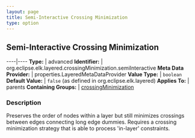 ```yaml
---
layout: page
title: Semi-Interactive Crossing Minimization
type: option
---
```

## Semi-Interactive Crossing Minimization

----|----
**Type:** | advanced
**Identifier:** | org.eclipse.elk.layered.crossingMinimization.semiInteractive
**Meta Data Provider:** | properties.LayeredMetaDataProvider
**Value Type:** | `boolean`
**Default Value:** | `false` (as defined in org.eclipse.elk.layered)
**Applies To:** | parents
**Containing Groups:** | [crossingMinimization](org-eclipse-elk-layered-crossingMinimization)


### Description
Preserves the order of nodes within a layer but still minimizes crossings between edges connecting long edge dummies. Requires a crossing minimization strategy that is able to process 'in-layer' constraints.

